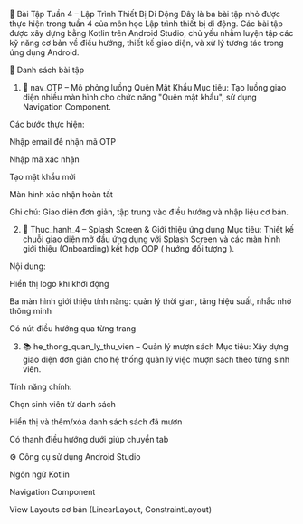 📱 Bài Tập Tuần 4 – Lập Trình Thiết Bị Di Động
Đây là ba bài tập nhỏ được thực hiện trong tuần 4 của môn học Lập trình thiết bị di động. Các bài tập được xây dựng bằng Kotlin trên Android Studio, chủ yếu nhằm luyện tập các kỹ năng cơ bản về điều hướng, thiết kế giao diện, và xử lý tương tác trong ứng dụng Android.

📂 Danh sách bài tập
1. 🔐 nav_OTP – Mô phỏng luồng Quên Mật Khẩu
Mục tiêu:
Tạo luồng giao diện nhiều màn hình cho chức năng "Quên mật khẩu", sử dụng Navigation Component.

Các bước thực hiện:

Nhập email để nhận mã OTP

Nhập mã xác nhận

Tạo mật khẩu mới

Màn hình xác nhận hoàn tất

Ghi chú: Giao diện đơn giản, tập trung vào điều hướng và nhập liệu cơ bản.

2. 🚀 Thuc_hanh_4 – Splash Screen & Giới thiệu ứng dụng
Mục tiêu:
Thiết kế chuỗi giao diện mở đầu ứng dụng với Splash Screen và các màn hình giới thiệu (Onboarding) kết hợp OOP ( hướng đối tượng ).

Nội dung:

Hiển thị logo khi khởi động

Ba màn hình giới thiệu tính năng: quản lý thời gian, tăng hiệu suất, nhắc nhở thông minh

Có nút điều hướng qua từng trang

3. 📚 he_thong_quan_ly_thu_vien – Quản lý mượn sách
Mục tiêu:
Xây dựng giao diện đơn giản cho hệ thống quản lý việc mượn sách theo từng sinh viên.

Tính năng chính:

Chọn sinh viên từ danh sách

Hiển thị và thêm/xóa danh sách sách đã mượn

Có thanh điều hướng dưới giúp chuyển tab

⚙️ Công cụ sử dụng
Android Studio

Ngôn ngữ Kotlin

Navigation Component

View Layouts cơ bản (LinearLayout, ConstraintLayout)
